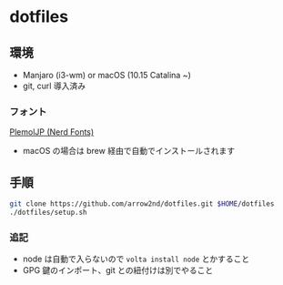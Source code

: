 # dotfiles

## 環境

- Manjaro (i3-wm) or macOS (10.15 Catalina ~)
- git, curl 導入済み

### フォント

[PlemolJP (Nerd Fonts)](https://github.com/yuru7/PlemolJP)

- macOS の場合は brew 経由で自動でインストールされます

## 手順

```sh
git clone https://github.com/arrow2nd/dotfiles.git $HOME/dotfiles
./dotfiles/setup.sh
```

### 追記

- node は自動で入らないので `volta install node` とかすること
- GPG 鍵のインポート、git との紐付けは別でやること
